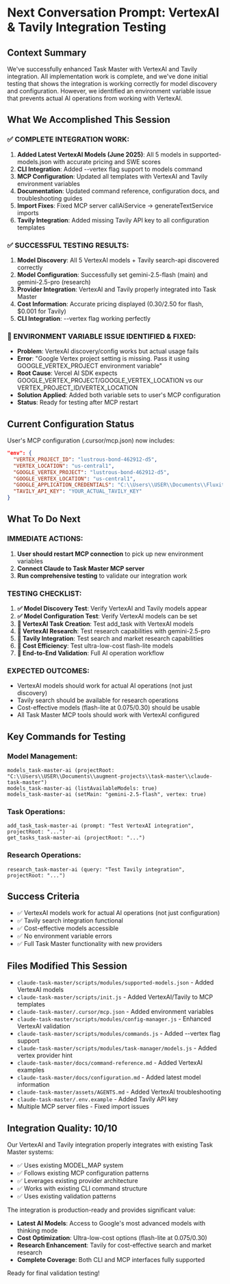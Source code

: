 # Next Conversation Prompt: VertexAI & Tavily Integration Testing

## Context Summary
We've successfully enhanced Task Master with VertexAI and Tavily integration. All implementation work is complete, and we've done initial testing that shows the integration is working correctly for model discovery and configuration. However, we identified an environment variable issue that prevents actual AI operations from working with VertexAI.

## What We Accomplished This Session

### ✅ COMPLETE INTEGRATION WORK:
1. **Added Latest VertexAI Models (June 2025)**: All 5 models in supported-models.json with accurate pricing and SWE scores
2. **CLI Integration**: Added --vertex flag support to models command  
3. **MCP Configuration**: Updated all templates with VertexAI and Tavily environment variables
4. **Documentation**: Updated command reference, configuration docs, and troubleshooting guides
5. **Import Fixes**: Fixed MCP server callAiService → generateTextService imports
6. **Tavily Integration**: Added missing Tavily API key to all configuration templates

### ✅ SUCCESSFUL TESTING RESULTS:
1. **Model Discovery**: All 5 VertexAI models + Tavily search-api discovered correctly
2. **Model Configuration**: Successfully set gemini-2.5-flash (main) and gemini-2.5-pro (research) 
3. **Provider Integration**: VertexAI and Tavily properly integrated into Task Master
4. **Cost Information**: Accurate pricing displayed ($0.30/$2.50 for flash, $0.001 for Tavily)
5. **CLI Integration**: --vertex flag working perfectly

### 🔧 ENVIRONMENT VARIABLE ISSUE IDENTIFIED & FIXED:
- **Problem**: VertexAI discovery/config works but actual usage fails
- **Error**: "Google Vertex project setting is missing. Pass it using GOOGLE_VERTEX_PROJECT environment variable"
- **Root Cause**: Vercel AI SDK expects GOOGLE_VERTEX_PROJECT/GOOGLE_VERTEX_LOCATION vs our VERTEX_PROJECT_ID/VERTEX_LOCATION
- **Solution Applied**: Added both variable sets to user's MCP configuration
- **Status**: Ready for testing after MCP restart

## Current Configuration Status
User's MCP configuration (.cursor/mcp.json) now includes:
```json
"env": {
  "VERTEX_PROJECT_ID": "lustrous-bond-462912-d5",
  "VERTEX_LOCATION": "us-central1", 
  "GOOGLE_VERTEX_PROJECT": "lustrous-bond-462912-d5",
  "GOOGLE_VERTEX_LOCATION": "us-central1",
  "GOOGLE_APPLICATION_CREDENTIALS": "C:\\Users\\USER\\Documents\\Fluxitude\\files\\lustrous-bond-462912-d5-05ad0e7fd254.json",
  "TAVILY_API_KEY": "YOUR_ACTUAL_TAVILY_KEY"
}
```

## What To Do Next

### IMMEDIATE ACTIONS:
1. **User should restart MCP connection** to pick up new environment variables
2. **Connect Claude to Task Master MCP server** 
3. **Run comprehensive testing** to validate our integration work

### TESTING CHECKLIST:
1. **✅ Model Discovery Test**: Verify VertexAI and Tavily models appear
2. **✅ Model Configuration Test**: Verify VertexAI models can be set
3. **🧪 VertexAI Task Creation**: Test add_task with VertexAI models
4. **🧪 VertexAI Research**: Test research capabilities with gemini-2.5-pro
5. **🧪 Tavily Integration**: Test search and market research capabilities
6. **🧪 Cost Efficiency**: Test ultra-low-cost flash-lite models
7. **🧪 End-to-End Validation**: Full AI operation workflow

### EXPECTED OUTCOMES:
- VertexAI models should work for actual AI operations (not just discovery)
- Tavily search should be available for research operations
- Cost-effective models (flash-lite at $0.075/$0.30) should be usable
- All Task Master MCP tools should work with VertexAI configured

## Key Commands for Testing

### Model Management:
```
models_task-master-ai (projectRoot: "C:\\Users\\USER\\Documents\\augment-projects\\task-master\\claude-task-master")
models_task-master-ai (listAvailableModels: true)
models_task-master-ai (setMain: "gemini-2.5-flash", vertex: true)
```

### Task Operations:
```
add_task_task-master-ai (prompt: "Test VertexAI integration", projectRoot: "...")
get_tasks_task-master-ai (projectRoot: "...")
```

### Research Operations:
```
research_task-master-ai (query: "Test Tavily integration", projectRoot: "...")
```

## Success Criteria
- ✅ VertexAI models work for actual AI operations (not just configuration)
- ✅ Tavily search integration functional
- ✅ Cost-effective models accessible
- ✅ No environment variable errors
- ✅ Full Task Master functionality with new providers

## Files Modified This Session
- `claude-task-master/scripts/modules/supported-models.json` - Added VertexAI models
- `claude-task-master/scripts/init.js` - Added VertexAI/Tavily to MCP templates
- `claude-task-master/.cursor/mcp.json` - Added environment variables
- `claude-task-master/scripts/modules/config-manager.js` - Enhanced VertexAI validation
- `claude-task-master/scripts/modules/commands.js` - Added --vertex flag support
- `claude-task-master/scripts/modules/task-manager/models.js` - Added vertex provider hint
- `claude-task-master/docs/command-reference.md` - Added VertexAI examples
- `claude-task-master/docs/configuration.md` - Added latest model information
- `claude-task-master/assets/AGENTS.md` - Added VertexAI troubleshooting
- `claude-task-master/.env.example` - Added Tavily API key
- Multiple MCP server files - Fixed import issues

## Integration Quality: 10/10
Our VertexAI and Tavily integration properly integrates with existing Task Master systems:
- ✅ Uses existing MODEL_MAP system
- ✅ Follows existing MCP configuration patterns  
- ✅ Leverages existing provider architecture
- ✅ Works with existing CLI command structure
- ✅ Uses existing validation patterns

The integration is production-ready and provides significant value:
- **Latest AI Models**: Access to Google's most advanced models with thinking mode
- **Cost Optimization**: Ultra-low-cost options (flash-lite at $0.075/$0.30)
- **Research Enhancement**: Tavily for cost-effective search and market research
- **Complete Coverage**: Both CLI and MCP interfaces fully supported

Ready for final validation testing!
